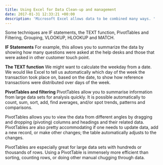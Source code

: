 ```yaml
---
title: Using Excel for Data Clean-up and management
date: 2017-01-31 12:33:21 +00:00
description: 'Microsoft Excel allows data to be combined many ways. '
---
```


Some techniques are IF statements, the TEXT function, PivotTables and Filtering, Grouping, VLOOKUP, HLOOKUP and MATCH.

**IF Statements**
For example, this allows you to summarize the data by showing how many questions were asked at the help desks and those that were asked in other customer touch point.

**The TEXT function**
We might want to calculate the weekday from a date. We would like Excel to tell us automatically which day of the week the transaction took place on, based on the date, to show how reference transactions were distributed over days of the week.

**PivotTables and filtering**
PivotTables allow you to summarise information from large data sets for analysis quickly. It is possible automatically to count, sum, sort, add, find averages, and/or spot trends, patterns and comparisons.

PivotTables allows you to view the data from different angles by dragging and dropping (pivoting) columns and headings and their related data. PivotTables are also pretty accommodating if one needs to update data, add a new record, or make other changes; the table automatically adjusts to the changes.

PivotTables are especially great for large data sets with hundreds or thousands of rows. Using a PivotTable is immensely more efficient than sorting, counting rows, or doing other manual chugging through data.
